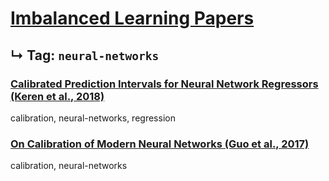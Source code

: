 # [Imbalanced Learning Papers](../README.md)
## ↳ Tag: `neural-networks`

### [Calibrated Prediction Intervals for Neural Network Regressors (Keren et al., 2018)](keren2018calibrated.md)

calibration, neural-networks, regression

### [On Calibration of Modern Neural Networks (Guo et al., 2017)](guo2017calibration.md)

calibration, neural-networks